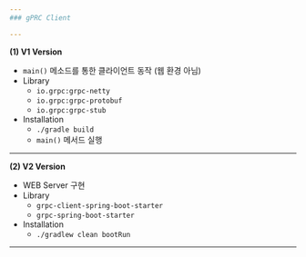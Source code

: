 ```yaml
---
### gPRC Client    

---
```


**(1) V1 Version**
* ```main()``` 메소드를 통한 클라이언트 동작 (웹 환경 아님) 
* Library   
  * ```io.grpc:grpc-netty```
  * ```io.grpc:grpc-protobuf```
  * ```io.grpc:grpc-stub```
* Installation
  * ```./gradle build```
  * ````main()```` 메서드 실행
---    
**(2) V2 Version**
* WEB Server 구현
* Library
  * ````grpc-client-spring-boot-starter````
  * ```grpc-spring-boot-starter```
* Installation
  * ````./gradlew clean bootRun ````   
  
---